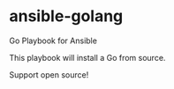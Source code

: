 ansible-golang
==============

Go Playbook for Ansible

This playbook will install a Go from source.

Support open source!
